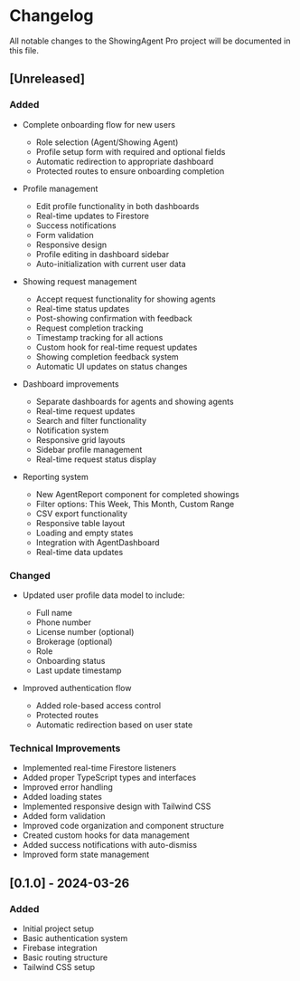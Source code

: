 # Changelog

All notable changes to the ShowingAgent Pro project will be documented in this file.

## [Unreleased]

### Added
- Complete onboarding flow for new users
  - Role selection (Agent/Showing Agent)
  - Profile setup form with required and optional fields
  - Automatic redirection to appropriate dashboard
  - Protected routes to ensure onboarding completion

- Profile management
  - Edit profile functionality in both dashboards
  - Real-time updates to Firestore
  - Success notifications
  - Form validation
  - Responsive design
  - Profile editing in dashboard sidebar
  - Auto-initialization with current user data

- Showing request management
  - Accept request functionality for showing agents
  - Real-time status updates
  - Post-showing confirmation with feedback
  - Request completion tracking
  - Timestamp tracking for all actions
  - Custom hook for real-time request updates
  - Showing completion feedback system
  - Automatic UI updates on status changes

- Dashboard improvements
  - Separate dashboards for agents and showing agents
  - Real-time request updates
  - Search and filter functionality
  - Notification system
  - Responsive grid layouts
  - Sidebar profile management
  - Real-time request status display

- Reporting system
  - New AgentReport component for completed showings
  - Filter options: This Week, This Month, Custom Range
  - CSV export functionality
  - Responsive table layout
  - Loading and empty states
  - Integration with AgentDashboard
  - Real-time data updates

### Changed
- Updated user profile data model to include:
  - Full name
  - Phone number
  - License number (optional)
  - Brokerage (optional)
  - Role
  - Onboarding status
  - Last update timestamp

- Improved authentication flow
  - Added role-based access control
  - Protected routes
  - Automatic redirection based on user state

### Technical Improvements
- Implemented real-time Firestore listeners
- Added proper TypeScript types and interfaces
- Improved error handling
- Added loading states
- Implemented responsive design with Tailwind CSS
- Added form validation
- Improved code organization and component structure
- Created custom hooks for data management
- Added success notifications with auto-dismiss
- Improved form state management

## [0.1.0] - 2024-03-26
### Added
- Initial project setup
- Basic authentication system
- Firebase integration
- Basic routing structure
- Tailwind CSS setup 